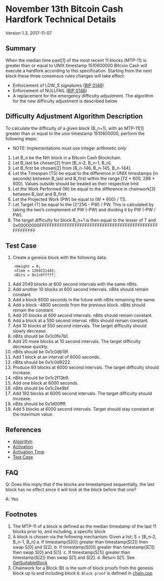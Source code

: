 # November 13th Bitcoin Cash Hardfork Technical Details

Version 1.3, 2017-11-07

## Summary
 
When the median time past[1] of the most recent 11 blocks (MTP-11) is greater than or equal to UNIX timestamp 1510600000 Bitcoin Cash will execute a hardfork according to this specification. Starting from the next block these three consensus rules changes will take effect:

* Enforcement of LOW_S signatures ([BIP 0146](https://github.com/bitcoin/bips/blob/master/bip-0146.mediawiki#low_s))
* Enforcement of NULLFAIL ([BIP 0146](https://github.com/bitcoin/bips/blob/master/bip-0146.mediawiki#nullfail))
* A replacement for the emergency difficulty adjustment. The algorithm for the new difficulty adjustment is described below

## Difficulty Adjustment Algorithm Description

To calculate the difficulty of a given block (B_n+1), with an MTP-11[1] greater than or equal to the unix timestamp 1510600000, perform the following steps:

* NOTE: Implementations must use integer arithmetic only

1. Let B_n be the Nth block in a Bitcoin Cash Blockchain.
1. Let B_last be chosen[2] from [B_n-2, B_n-1, B_n].
1. Let B_first be chosen[2] from [B_n-146, B_n-145, B_n-144].
1. Let the Timespan (TS) be equal to the difference in UNIX timestamps (in seconds) between B_last and B_first within the range [72 * 600, 288 * 600].  Values outside should be treated as their respective limit
1. Let the Work Performed (W) be equal to the difference in chainwork[3] between B_last  and B_first.
1. Let the Projected Work (PW) be equal to (W * 600) / TS.
1. Let Target (T) be equal to the (2^256 - PW) / PW.  This is calculated by taking the two’s complement of PW (-PW) and dividing it by PW (-PW / PW).
1. The target difficulty for block B_n+1 is then equal to the lesser of T and 0x00000000FFFFFFFFFFFFFFFFFFFFFFFFFFFFFFFFFFFFFFFFFFFFFFFFFFFFFFFF

## Test Case

1. Create a genesis block with the following data:

```
    nHeight = 0;
    nTime = 1269211443;
    nBits = 0x1c0fffff;
```

1. Add 2049 blocks at 600 second intervals with the same nBits.
1. Add another 10 blocks at 600 second intervals.  nBits should remain constant.
1. Add a block 6000 seconds in the future with nBits remaining the same.
1. Add a block -4800 seconds from the previous block.  nBits should remain the constant.
1. Add 20 blocks at 600 second intervals.  nBits should remain constant.
1. Add a block at a 550 second interval. nBits should remain constant.
1. Add 10 blocks at 550 second intervals. The target difficulty should slowly decrease.
1. nBits should be 0x1c0fe7b1.
1. Add 20 more blocks at 10 second intervals.  The target difficulty decrease quickly.
1. nBits should be 0x1c0db19f.
1. Add 1 block at an interval of 6000 seconds.
1. nBits should be 0x1c0d9222.
1. Produce 93 blocks at 6000 second intervals. The target difficulty should increase.
1. nBits should be 0x1c2f13b9.
1. Add one block at 6000 seconds.
1. nBits should be 0x1c2ee9bf.
1. Add 192 blocks at 6000 second intervals.  The target difficulty should increase.
1. nBits should be 0x1d00ffff.
1. Add 5 blocks at 6000 second intervals.  Target should stay constant at the maximum value.

## References

 - [Algorithm](https://github.com/Bitcoin-ABC/bitcoin-abc/commit/be51cf295c239ff6395a0aa67a3e13906aca9cb2)
 - [Activation](https://github.com/Bitcoin-ABC/bitcoin-abc/commit/18dc8bb907091d69f4887560ab2e4cfbc19bae77)
 - [Activation Time](https://github.com/Bitcoin-ABC/bitcoin-abc/commit/8eed7939c72781a812fdf3fb8c36d4e3a428d268)
 - [Test Case](https://github.com/Bitcoin-ABC/bitcoin-abc/blob/d8eac91f8d16716eed0ad11ccac420122280bb13/src/test/pow_tests.cpp#L193)

FAQ
---
Q: Does this imply that if the blocks are timestamped sequentially, the last block has no effect since it will look at the block before that one?

A: Yes

Footnotes
---------
1. The MTP-11 of a block is defined as the median timestamp of the last 11 blocks prior to, and including, a specific block
2. A block is chosen via the following mechanism:
   Given a list: S = [B_n-2, B_n-1, B_n]
   a. If timestamp(S[0]) greater than timestamp(S[2]) then swap S[0] and S[2].
   b. If timestamp(S[0]) greater than timestamp(S[1]) then swap S[0] and S[1].
   c. If timestamp(S[1]) greater than timestamp(S[2]) then swap S[1] and S[2].
   d. Return S[1].
   See [GetSuitableBlock](https://github.com/Bitcoin-ABC/bitcoin-abc/commit/be51cf295c239ff6395a0aa67a3e13906aca9cb2#diff-ba91592f703a9d0badf94e67144bc0aaR208)
3. Chainwork for a Block (B) is the sum of block proofs from the genesis block up to and including block `B`.  `Block proof` is defined in [chain.cpp](https://github.com/Bitcoin-ABC/bitcoin-abc/blob/d8eac91f8d16716eed0ad11ccac420122280bb13/src/chain.cpp#L132)
